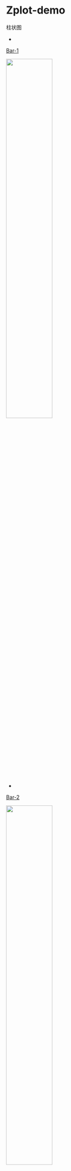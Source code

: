 # Zplot-demo

柱状图

- 
[Bar-1](https://github.com/ISCS-GitLab/Zplot-demo/tree/main/%E6%9F%B1%E7%8A%B6%E5%9B%BE/%E6%9F%B1%E7%8A%B6%E5%9B%BE1)


<img src="https://github.com/ISCS-GitLab/Zplot-demo/blob/main/%E6%9F%B1%E7%8A%B6%E5%9B%BE/%E6%9F%B1%E7%8A%B6%E5%9B%BE1/bar-1.png" width="50%" height="50%">



- 
[Bar-2](https://github.com/ISCS-GitLab/Zplot-demo/tree/main/%E6%9F%B1%E7%8A%B6%E5%9B%BE/%E6%9F%B1%E7%8A%B6%E5%9B%BE2)


<img src="https://github.com/ISCS-GitLab/Zplot-demo/blob/main/%E6%9F%B1%E7%8A%B6%E5%9B%BE/%E6%9F%B1%E7%8A%B6%E5%9B%BE2/bar-2.png" width="50%" height="50%">



- 
[Bar-3](https://github.com/ISCS-GitLab/Zplot-demo/tree/main/%E6%9F%B1%E7%8A%B6%E5%9B%BE/%E6%9F%B1%E7%8A%B6%E5%9B%BE3)


<img src="https://github.com/ISCS-GitLab/Zplot-demo/blob/main/%E6%9F%B1%E7%8A%B6%E5%9B%BE/%E6%9F%B1%E7%8A%B6%E5%9B%BE3/bar-3.png" width="50%" height="50%">



- 
[Bar-4](https://github.com/ISCS-GitLab/Zplot-demo/tree/main/%E6%9F%B1%E7%8A%B6%E5%9B%BE/%E6%9F%B1%E7%8A%B6%E5%9B%BE4)


<img src="https://github.com/ISCS-GitLab/Zplot-demo/blob/main/%E6%9F%B1%E7%8A%B6%E5%9B%BE/%E6%9F%B1%E7%8A%B6%E5%9B%BE4/bar-4.png" width="50%" height="50%">



- 
[Bar-5](https://github.com/ISCS-GitLab/Zplot-demo/tree/main/%E6%9F%B1%E7%8A%B6%E5%9B%BE/%E6%9F%B1%E7%8A%B6%E5%9B%BE5)

<img src="https://github.com/ISCS-GitLab/Zplot-demo/blob/main/%E6%9F%B1%E7%8A%B6%E5%9B%BE/%E6%9F%B1%E7%8A%B6%E5%9B%BE5/bar-5.png" width="50%" height="50%">



- 
[Bar-6](https://github.com/ISCS-GitLab/Zplot-demo/tree/main/%E6%9F%B1%E7%8A%B6%E5%9B%BE/%E6%9F%B1%E7%8A%B6%E5%9B%BE6)

<img src="https://github.com/ISCS-GitLab/Zplot-demo/blob/main/%E6%9F%B1%E7%8A%B6%E5%9B%BE/%E6%9F%B1%E7%8A%B6%E5%9B%BE6/bar-6.png" width="50%" height="50%">



- 
[Bar-7](https://github.com/ISCS-GitLab/Zplot-demo/tree/main/%E6%9F%B1%E7%8A%B6%E5%9B%BE/%E6%9F%B1%E7%8A%B6%E5%9B%BE7)

<img src="https://github.com/ISCS-GitLab/Zplot-demo/blob/main/%E6%9F%B1%E7%8A%B6%E5%9B%BE/%E6%9F%B1%E7%8A%B6%E5%9B%BE7/bar-7.png" width="50%" height="50%">


